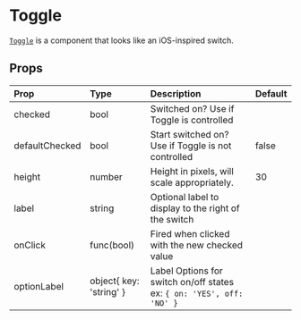 # Toggle

[`Toggle`](https://github.com/zakness/birchbox-gitbook/tree/1ad9356b440d8ffd191f6222475ef6f0c15444b0/src/components/Toggle/index.js) is a component that looks like an iOS-inspired switch.

## Props

| Prop | Type | Description | Default |
| :--- | :--- | :--- | :--- |
| checked | bool | Switched on? Use if Toggle is controlled |  |
| defaultChecked | bool | Start switched on? Use if Toggle is not controlled | false |
| height | number | Height in pixels, will scale appropriately. | 30 |
| label | string | Optional label to display to the right of the switch |  |
| onClick | func\(bool\) | Fired when clicked with the new checked value |  |
| optionLabel | object{ key: 'string' } | Label Options for switch on/off states ex: `{ on: 'YES', off: 'NO' }` |  |

